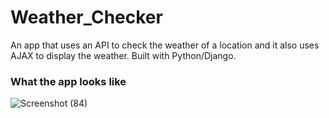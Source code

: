 # Weather_Checker
An app that uses an API to check the weather of a location and it also uses AJAX to display the weather. Built with Python/Django.

### What the app looks like

![Screenshot (84)](https://user-images.githubusercontent.com/68482221/115796018-0c836f80-a39f-11eb-9b9a-a1e89569bc57.png)



